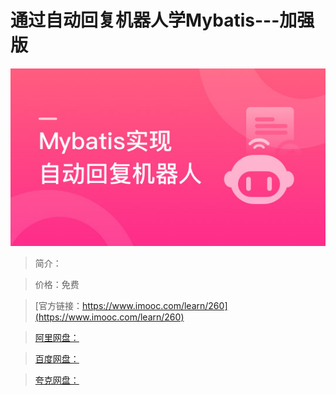 # 通过自动回复机器人学Mybatis---加强版

![img](../../assets/5fe442e20001460705400304.jpg)

> 简介：

> 价格：免费

> [官方链接：https://www.imooc.com/learn/260](https://www.imooc.com/learn/260)

> [阿里网盘：]()

> [百度网盘：]()

> [夸克网盘：]()
